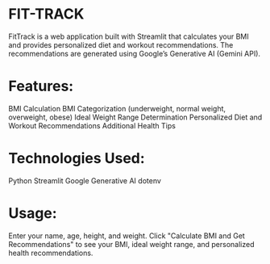 # FIT-TRACK
FitTrack is a web application built with Streamlit that calculates your BMI and provides personalized diet and workout recommendations. The recommendations are generated using Google’s Generative AI (Gemini API).

# Features:
BMI Calculation
BMI Categorization (underweight, normal weight, overweight, obese)
Ideal Weight Range Determination
Personalized Diet and Workout Recommendations
Additional Health Tips

# Technologies Used:
Python
Streamlit
Google Generative AI
dotenv

# Usage:
Enter your name, age, height, and weight.
Click "Calculate BMI and Get Recommendations" to see your BMI, ideal weight range, and personalized health recommendations.

